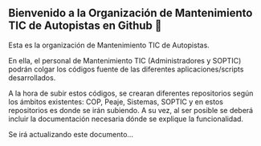 ## Bienvenido a la Organización de Mantenimiento TIC de Autopistas en Github 👋

<!--

**Here are some ideas to get you started:**

🙋‍♀️ A short introduction - what is your organization all about?
🌈 Contribution guidelines - how can the community get involved?
👩‍💻 Useful resources - where can the community find your docs? Is there anything else the community should know?
🍿 Fun facts - what does your team eat for breakfast?
🧙 Remember, you can do mighty things with the power of [Markdown](https://docs.github.com/github/writing-on-github/getting-started-with-writing-and-formatting-on-github/basic-writing-and-formatting-syntax)
-->
Esta es la organización de Mantenimiento TIC de Autopistas.

En ella, el personal de Mantenimiento TIC (Administradores y SOPTIC) podrán colgar los códigos fuente de las diferentes aplicaciones/scripts desarrollados.

A la hora de subir estos códigos, se crearan diferentes repositorios según los ámbitos existentes: COP, Peaje, Sistemas, SOPTIC y en estos repositorios es donde se irán subiendo.
A su vez, al ser posible se deberá incluir la documentación necesaria dónde se explique la funcionalidad.

Se irá actualizando este documento...
